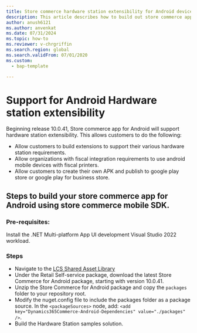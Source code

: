 ```yaml
---
title: Store commerce hardware station extensibility for Android devices
description: This article describes how to build out store commerce app for Android with hardware station extensibility.
author: anush6121
ms.author: anvenkat
ms.date: 07/31/2024
ms.topic: how-to
ms.reviewer: v-chrgriffin
ms.search.region: global
ms.search.validFrom: 07/01/2020
ms.custom: 
  - bap-template

---
```


# Support for Android Hardware station extensibility

Beginning release 10.0.41, Store commerce app for Android will support hardware station extensibility. This allows customers to do the following:
- Allow customers to build extensions to support their various hardware station requirements.
- Allow organizations with fiscal integration requirements to use android mobile devices with fiscal printers.
- Allow customers to create their own APK and publish to google play store or google play for business store.

## Steps to build your store commerce app for Android using store commerce mobile SDK.
  
### Pre-requisites:
  Install the .NET Multi-platform App UI development Visual Studio 2022 workload.
  
### Steps
  -  Navigate to the [LCS Shared Asset Library](https://lcs.dynamics.com/V2/SharedAssetLibrary)
  -  Under the Retail Self-service package, download the latest Store Commerce for Android package, starting with version 10.0.41.
  -  Unzip the Store Commerce for Android package and copy the ```packages``` folder to your repository root.
  -  Modify the nuget.config file to include the packages folder as a package source. In the ```<packageSources>``` node, add: ```<add key="Dynamics365Commerce-Android-Dependencies" value="./packages" />```.
  -  Build the Hardware Station samples solution.
  
  